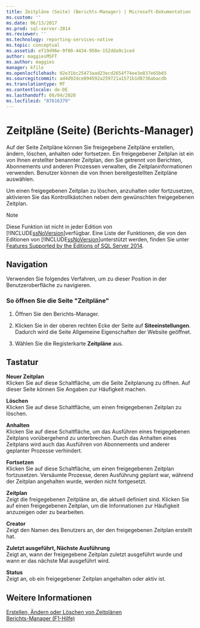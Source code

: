 ```yaml
---
title: Zeitpläne (Seite) (Berichts-Manager) | Microsoft-Dokumentation
ms.custom: ''
ms.date: 06/13/2017
ms.prod: sql-server-2014
ms.reviewer: ''
ms.technology: reporting-services-native
ms.topic: conceptual
ms.assetid: ef19d96e-9f00-4434-950e-152dda9c1ced
author: maggiesMSFT
ms.author: maggies
manager: kfile
ms.openlocfilehash: 02e31bc25473aad23ecd2654f74ee3e837e65b65
ms.sourcegitcommit: ad4d92dce894592a259721a1571b1d8736abacdb
ms.translationtype: MT
ms.contentlocale: de-DE
ms.lasthandoff: 08/04/2020
ms.locfileid: "87616379"
---
```

# <a name="schedules-page-report-manager"></a>Zeitpläne (Seite) (Berichts-Manager)
  Auf der Seite Zeitpläne können Sie freigegebene Zeitpläne erstellen, ändern, löschen, anhalten oder fortsetzen. Ein freigegebener Zeitplan ist ein von Ihnen erstellter benannter Zeitplan, den Sie getrennt von Berichten, Abonnements und anderen Prozessen verwalten, die Zeitplaninformationen verwenden. Benutzer können die von Ihnen bereitgestellten Zeitpläne auswählen.  
  
 Um einen freigegebenen Zeitplan zu löschen, anzuhalten oder fortzusetzen, aktivieren Sie das Kontrollkästchen neben dem gewünschten freigegebenen Zeitplan.  
  
> [!NOTE]  
>  Diese Funktion ist nicht in jeder Edition von [!INCLUDE[ssNoVersion](../includes/ssnoversion-md.md)]verfügbar. Eine Liste der Funktionen, die von den Editionen von [!INCLUDE[ssNoVersion](../includes/ssnoversion-md.md)]unterstützt werden, finden Sie unter [Features Supported by the Editions of SQL Server 2014](../../2014/getting-started/features-supported-by-the-editions-of-sql-server-2014.md).  
  
## <a name="navigation"></a>Navigation  
 Verwenden Sie folgendes Verfahren, um zu dieser Position in der Benutzeroberfläche zu navigieren.  
  
### <a name="to-open-the-schedules-page"></a>So öffnen Sie die Seite "Zeitpläne"  
  
1.  Öffnen Sie den Berichts-Manager.  
  
2.  Klicken Sie in der oberen rechten Ecke der Seite auf **Siteeinstellungen**. Dadurch wird die Seite Allgemeine Eigenschaften der Website geöffnet.  
  
3.  Wählen Sie die Registerkarte **Zeitpläne** aus.  
  
## <a name="options"></a>Tastatur  
 **Neuer Zeitplan**  
 Klicken Sie auf diese Schaltfläche, um die Seite Zeitplanung zu öffnen. Auf dieser Seite können Sie Angaben zur Häufigkeit machen.  
  
 **Löschen**  
 Klicken Sie auf diese Schaltfläche, um einen freigegebenen Zeitplan zu löschen.  
  
 **Anhalten**  
 Klicken Sie auf diese Schaltfläche, um das Ausführen eines freigegebenen Zeitplans vorübergehend zu unterbrechen. Durch das Anhalten eines Zeitplans wird auch das Ausführen von Abonnements und anderer geplanter Prozesse verhindert.  
  
 **Fortsetzen**  
 Klicken Sie auf diese Schaltfläche, um einen freigegebenen Zeitplan fortzusetzen. Versäumte Prozesse, deren Ausführung geplant war, während der Zeitplan angehalten wurde, werden nicht fortgesetzt.  
  
 **Zeitplan**  
 Zeigt die freigegebenen Zeitpläne an, die aktuell definiert sind. Klicken Sie auf einen freigegebenen Zeitplan, um die Informationen zur Häufigkeit anzuzeigen oder zu bearbeiten.  
  
 **Creator**  
 Zeigt den Namen des Benutzers an, der den freigegebenen Zeitplan erstellt hat.  
  
 **Zuletzt ausgeführt, Nächste Ausführung**  
 Zeigt an, wann der freigegebene Zeitplan zuletzt ausgeführt wurde und wann er das nächste Mal ausgeführt wird.  
  
 **Status**  
 Zeigt an, ob ein freigegebener Zeitplan angehalten oder aktiv ist.  
  
## <a name="see-also"></a>Weitere Informationen  
 [Erstellen, Ändern oder Löschen von Zeitplänen](subscriptions/create-modify-and-delete-schedules.md)   
 [Berichts-Manager (F1-Hilfe)](../../2014/reporting-services/report-manager-f1-help.md)  
  
  
